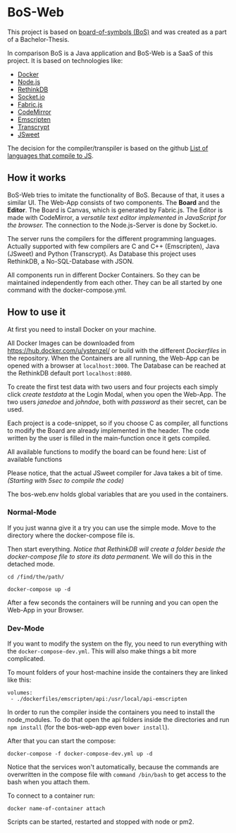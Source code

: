 # BoS-Web

This project is based on [board-of-symbols (BoS)](https://github.com/stephaneuler/board-of-symbols#board-of-symbols-bos) and was created as a part of a Bachelor-Thesis.

In comparison BoS is a Java application and BoS-Web is a SaaS of this project. It is based on technologies like:
- [Docker](https://www.docker.com)
- [Node.js](https://nodejs.org)
- [RethinkDB](https://www.rethinkdb.com)
- [Socket.io](https://socket.io)
- [Fabric.js](http://fabricjs.com)
- [CodeMirror](https://codemirror.net/)
- [Emscripten](http://kripken.github.io/emscripten-site/)
- [Transcrypt](http://transcrypt.org)
- [JSweet](http://www.jsweet.org)

The decision for the compiler/transpiler is based on the github [List of languages that compile to JS](https://github.com/jashkenas/coffeescript/wiki/list-of-languages-that-compile-to-js).

## How it works
BoS-Web tries to imitate the functionality of BoS. Because of that, it uses a similar UI. The Web-App consists of two components. The **Board** and the **Editor**.
The Board is Canvas, which is generated by Fabric.js. The Editor is made with CodeMirror, a *versatile text editor implemented in JavaScript for the browser.*
The connection to the Node.js-Server is done by Socket.io.

The server runs the compilers for the different programming languages. Actually supported with few compilers are C and C++ (Emscripten), Java (JSweet) and Python (Transcrypt).
As Database this project uses RethinkDB, a No-SQL-Database with JSON.

All components run in different Docker Containers. So they can be maintained independently from each other. They can be all started by one command with the docker-compose.yml.

## How to use it
At first you need to install Docker on your machine.

All Docker Images can be downloaded from https://hub.docker.com/u/ystenzel/ or build with the different *Dockerfiles* in the repository.
When the Containers are all running, the Web-App can be opened with a browser at ```localhost:3000```. The Database can be reached at the RethinkDB default port ```localhost:8080```.

To create the first test data with two users and four projects each simply click *create testdata* at the Login Modal, when you open the Web-App. The two users *janedoe* and *johndoe*, both with *password* as their secret, can be used.

Each project is a code-snippet, so if you choose C as compiler, all functions to modify the Board are already implemented in the header. The code written by the user is filled in the main-function once it gets compiled.

All available functions to modify the board can be found here: List of available functions

Please notice, that the actual JSweet compiler for Java takes a bit of time. *(Starting with 5sec to compile the code)*

The bos-web.env holds global variables that are you used in the containers.

### Normal-Mode
If you just wanna give it a try you can use the simple mode.
Move to the directory where the docker-compose file is.

Then start everything. *Notice that RethinkDB will create a folder beside the docker-compose file to store its data permanent.*
We will do this in the detached mode.
```
cd /find/the/path/

docker-compose up -d
```

After a few seconds the containers will be running and you can open the Web-App in your Browser.

### Dev-Mode
If you want to modify the system on the fly, you need to run everything with the ```docker-compose-dev.yml```. This will also make things a bit more complicated.

To mount folders of your host-machine inside the containers they are linked like this:
```
volumes:
 - ./dockerfiles/emscripten/api:/usr/local/api-emscripten
```

In order to run the compiler inside the containers you need to install the node_modules. To do that open the api folders inside the directories and run ```npm install``` (for the bos-web-app even ```bower install```).

After that you can start the compose:
```
docker-compose -f docker-compose-dev.yml up -d
```

Notice that the services won't automatically, because the commands are overwritten in the compose file with ```command /bin/bash``` to get access to the bash when you attach them.

To connect to a container run:
```
docker name-of-container attach
```

Scripts can be started, restarted and stopped with node or pm2.
